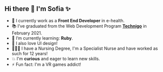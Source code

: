 ## Hi there 👋 I'm Sofia ✨ 

 - 🏥 I currently work as a __Front End Developer__ in e-health.
 - 📚 I’ve graduated from the Web Development Program [__Technigo__](https://www.technigo.io/) in February 2021.
 - 🌱 I’m currently learning: __Ruby__.
 - 🌈 I also love UI design!
 - 👩🏻‍⚕️ I have a Nursing Degree, I'm a Specialist Nurse and have worked as such for 12 years!
 - 💥 I'm __curious__ and eager to learn new skills.
 - ⚡ Fun fact: I'm a VR games addict!
 


<!--
**sofiavazs/sofiavazs** is a ✨ _special_ ✨ repository because its `README.md` (this file) appears on your GitHub profile.


-->
